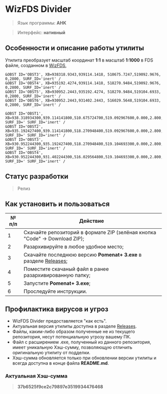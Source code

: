 # WizFDS Divider

> Язык программы: **AHK**

> Интерфейс: **нативный**

## Особенности и описание работы утилиты
Утилита преобразует масштаб координат **1:1** в масштаб **1:1000** в FDS файле, созданном в [WizFDS](https://wizfds.com/),

```FireDynamicsSimulator
&OBST ID='OBST3', XB=938318.9343,939114.1418, 510675.7247,519092.9676, 0,2800, SURF_ID='inert' /
&OBST ID='OBST4', XB=935192.4274,939114.1418, 518270.9484,519092.9676, 0,2800, SURF_ID='inert' /
&OBST ID='OBST5', XB=930952.2443,935192.4274, 518270.9484,519104.6933, 0,2800, SURF_ID='inert' /
&OBST ID='OBST6', XB=930952.2443,931402.2443, 516029.5648,519104.6933, 0,2800, SURF_ID='inert' /
```

```FireDynamicsSimulator
&OBST ID='OBST1', XB=938.318934300,939.114141800,510.675724700,519.092967600,0.000,2.800, SURF_ID=' SURF_ID='inert' /
&OBST ID='OBST2', XB=935.192427400,939.114141800,518.270948400,519.092967600,0.000,2.800, SURF_ID=' SURF_ID='inert' /
&OBST ID='OBST3', XB=930.952244300,935.192427400,518.270948400,519.104693300,0.000,2.800, SURF_ID=' SURF_ID='inert' /
&OBST ID='OBST4', XB=930.952244300,931.402244300,516.029564800,519.104693300,0.000,2.800, SURF_ID=' SURF_ID='inert' /
```

## Статус разработки
> Релиз

## Как установить и пользоваться
|	№ п/п	|	Действие	|
|---------|---------|
|	1	| Скачайте репозиторий в формате ZIP (зелёная кнопка "Code" -> Download ZIP);	|
|	2	| Разархивируйте в любое удобное место;	|
|	3	| Скачайте последнюю версию **Pomenat+ 3.exe** в разделе [Releases](https://github.com/firegoaway/Pomenat_plus_3/releases);	|
|	4	| Поместите скачаный файл в ранее разархивированную папку;	|
|	5	| Запустите **Pomenat+ 3.exe**;	|
|	6	| Проследуйте инструкции.	|

## Профилактика вирусов и угроз
- WizFDS Divider предоставляется "как есть".
- Актуальная версия утилиты доступна в разделе [Releases](https://github.com/firegoaway/Pomenat_plus_3/releases).
- Файлы, каким-либо образом полученные не из текущего репозитория, несут потенциальную угрозу вашему ПК.
- Файл с расширением .exe, полученный из данного репозитория, имеет уникальную Хэш-сумму, позволяющую отличить оригинальную утилиту от подделки. 
- Хэш-сумма обновляется только при обновлении версии утилиты и всегда доступна в конце файла **README.md**.

### Актуальная Хэш-сумма
> **37b6525f9ce2c79897e3519934476468**